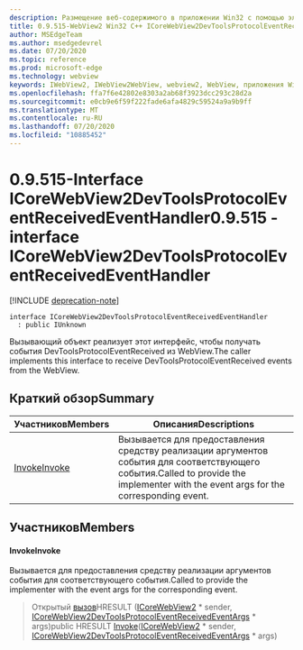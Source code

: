```yaml
---
description: Размещение веб-содержимого в приложении Win32 с помощью элемента управления Microsoft Edge WebView2
title: 0.9.515-WebView2 Win32 C++ ICoreWebView2DevToolsProtocolEventReceivedEventHandler
author: MSEdgeTeam
ms.author: msedgedevrel
ms.date: 07/20/2020
ms.topic: reference
ms.prod: microsoft-edge
ms.technology: webview
keywords: IWebView2, IWebView2WebView, webview2, WebView, приложения Win32, Win32, EDGE, ICoreWebView2, ICoreWebView2Controller, элемент управления "веб-браузер", HTML Edge
ms.openlocfilehash: ffa7f6e42802e8303a2ab68f3923dcc293c28d2a
ms.sourcegitcommit: e0cb9e6f59f222fade6afa4829c59524a9a9b9ff
ms.translationtype: MT
ms.contentlocale: ru-RU
ms.lasthandoff: 07/20/2020
ms.locfileid: "10885452"
---
```

# <span data-ttu-id="daac8-104">0.9.515-Interface ICoreWebView2DevToolsProtocolEventReceivedEventHandler</span><span class="sxs-lookup"><span data-stu-id="daac8-104">0.9.515 - interface ICoreWebView2DevToolsProtocolEventReceivedEventHandler</span></span> 

[!INCLUDE [deprecation-note](../../includes/deprecation-note.md)]

```
interface ICoreWebView2DevToolsProtocolEventReceivedEventHandler
  : public IUnknown
```

<span data-ttu-id="daac8-105">Вызывающий объект реализует этот интерфейс, чтобы получать события DevToolsProtocolEventReceived из WebView.</span><span class="sxs-lookup"><span data-stu-id="daac8-105">The caller implements this interface to receive DevToolsProtocolEventReceived events from the WebView.</span></span>

## <span data-ttu-id="daac8-106">Краткий обзор</span><span class="sxs-lookup"><span data-stu-id="daac8-106">Summary</span></span>

 <span data-ttu-id="daac8-107">Участников</span><span class="sxs-lookup"><span data-stu-id="daac8-107">Members</span></span>                        | <span data-ttu-id="daac8-108">Описания</span><span class="sxs-lookup"><span data-stu-id="daac8-108">Descriptions</span></span>
--------------------------------|---------------------------------------------
[<span data-ttu-id="daac8-109">Invoke</span><span class="sxs-lookup"><span data-stu-id="daac8-109">Invoke</span></span>](#invoke) | <span data-ttu-id="daac8-110">Вызывается для предоставления средству реализации аргументов события для соответствующего события.</span><span class="sxs-lookup"><span data-stu-id="daac8-110">Called to provide the implementer with the event args for the corresponding event.</span></span>

## <span data-ttu-id="daac8-111">Участников</span><span class="sxs-lookup"><span data-stu-id="daac8-111">Members</span></span>

#### <span data-ttu-id="daac8-112">Invoke</span><span class="sxs-lookup"><span data-stu-id="daac8-112">Invoke</span></span> 

<span data-ttu-id="daac8-113">Вызывается для предоставления средству реализации аргументов события для соответствующего события.</span><span class="sxs-lookup"><span data-stu-id="daac8-113">Called to provide the implementer with the event args for the corresponding event.</span></span>

> <span data-ttu-id="daac8-114">Открытый [вызов](#invoke)HRESULT ([ICoreWebView2](icorewebview2.md) \* sender, [ICoreWebView2DevToolsProtocolEventReceivedEventArgs](icorewebview2devtoolsprotocoleventreceivedeventargs.md) \* args)</span><span class="sxs-lookup"><span data-stu-id="daac8-114">public HRESULT [Invoke](#invoke)([ICoreWebView2](icorewebview2.md) \* sender, [ICoreWebView2DevToolsProtocolEventReceivedEventArgs](icorewebview2devtoolsprotocoleventreceivedeventargs.md) \* args)</span></span>

